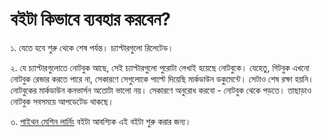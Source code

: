 # বইটা কিভাবে ব্যবহার করবেন?

১. যেতে হবে শুরু থেকে শেষ পর্যন্ত। চ্যাপ্টারগুলো রিলেটেড। 

২. যে চ্যাপ্টারগুলোতে নোটবুক আছে, সেই চ্যাপ্টারগুলো পুরোটা লেখাই হয়েছে নোটবুকে। যেহেতু, গিটবুক এখনো নোটবুক রেন্ডার করতে পারে না, সেকারণে সেগুলোকে পাল্টে দিয়েছি মার্কডাউন ডকুমেন্টে। সেটাও শেষ রক্ষা হয়নি। নোটবুকের মার্কডাউন কনভার্সন অতোটা ভালো নয়। সেকারণে অনুরোধ করবো - নোটবুক থেকে পড়তে। তাছাড়াও নোটবুক সবসময়ে আপডেটেড থাকছে। 

৩. [পাইথন মেশিন লার্নিং](https://www.rokomari.com/book/187277/) বইটা আবশ্যিক এই বইটা শুরু করার জন্য। 

